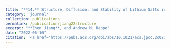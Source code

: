 ```yaml
---
title: "**14.** Structure, Diffusion, and Stability of Lithium Salts in Aprotic Dimethyl Sulfoxide and Acetonitrile Electrolytes"
category: 'journal'
collection: publications
permalink: /publication/jiang22structure
excerpt: "**Zhen Jiang**, and Andrew M. Rappe"
date: "2022-06-16"
citation: '<a href="https://pubs.acs.org/doi/abs/10.1021/acs.jpcc.2c02174"> <span style="color: blue"><i><B>J. Phys. Chem. C</B></i></span> 126, 10266-10272 (2022) </a>'
---
```

